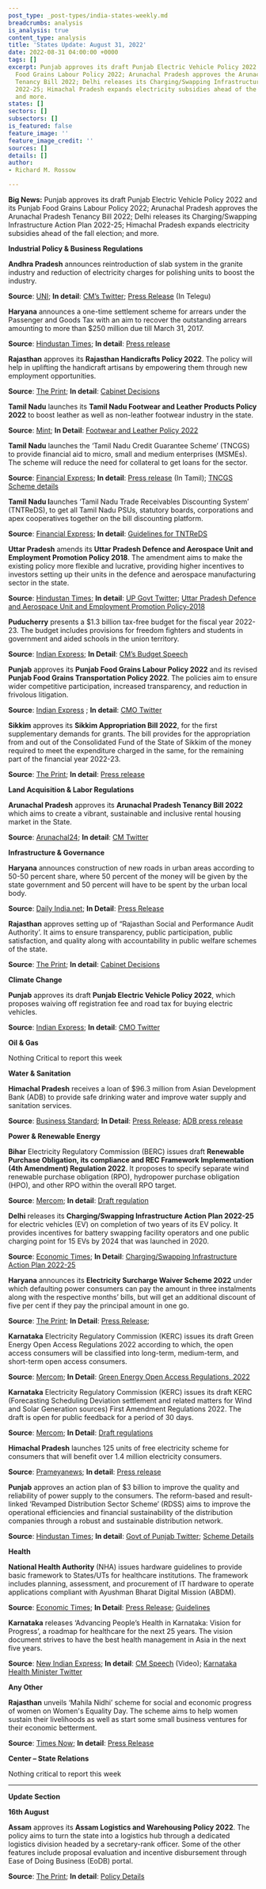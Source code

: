 ```yaml
---
post_type: _post-types/india-states-weekly.md
breadcrumbs: analysis
is_analysis: true
content_type: analysis
title: 'States Update: August 31, 2022'
date: 2022-08-31 04:00:00 +0000
tags: []
excerpt: Punjab approves its draft Punjab Electric Vehicle Policy 2022 and its Punjab
  Food Grains Labour Policy 2022; Arunachal Pradesh approves the Arunachal Pradesh
  Tenancy Bill 2022; Delhi releases its Charging/Swapping Infrastructure Action Plan
  2022-25; Himachal Pradesh expands electricity subsidies ahead of the fall election;
  and more.
states: []
sectors: []
subsectors: []
is_featured: false
feature_image: ''
feature_image_credit: ''
sources: []
details: []
author:
- Richard M. Rossow

---
```

**Big News:** Punjab approves its draft Punjab Electric Vehicle Policy 2022 and its Punjab Food Grains Labour Policy 2022; Arunachal Pradesh approves the Arunachal Pradesh Tenancy Bill 2022; Delhi releases its Charging/Swapping Infrastructure Action Plan 2022-25; Himachal Pradesh expands electricity subsidies ahead of the fall election; and more.

**Industrial Policy & Business Regulations**

**Andhra Pradesh** announces reintroduction of slab system in the granite industry and reduction of electricity charges for polishing units to boost the industry.

**Source**: [UNI](http://www.uniindia.com/ap-cm-announces-sobs-to-granite-industry/south/news/2808180.html); **In detail**: [CM’s Twitter](https://twitter.com/AndhraPradeshCM/status/1562373100796346368); [Press Release](https://ipr.ap.nic.in/images/press-releases/statue%20inaugaration.pdf) (In Telegu)

**Haryana** announces a one-time settlement scheme for arrears under the Passenger and Goods Tax with an aim to recover the outstanding arrears amounting to more than $250 million due till March 31, 2017.

**Source**: [Hindustan Times](https://www.hindustantimes.com/business/haryana-cm-announces-one-time-scheme-to-settle-arears-of-passengers-and-goods-tax-101661443190549.html); **In detail**: [Press release](https://www.prharyana.gov.in/en/aimed-at-recovering-the-outstanding-arrears-of-passenger-and-goods-tax-amounting-to-rs-2113-crore)

**Rajasthan** approves its **Rajasthan Handicrafts Policy 2022**. The policy will help in uplifting the handicraft artisans by empowering them through new employment opportunities.

**Source**: [The Print](https://theprint.in/india/rajasthan-cabinet-approves-formation-of-audit-authority-to-assess-performance-of-depts/1103890/); **In detail**: [Cabinet Decisions](https://cmo.rajasthan.gov.in/cmoadmin/Program/Pdf/74a553c26b9a41c480f02dc18ccd76eb_27-8-2022-1.pdf)

**Tamil Nadu** launches its **Tamil Nadu Footwear and Leather Products Policy 2022** to boost leather as well as non-leather footwear industry in the state.

**Source**: [Mint](https://www.livemint.com/news/india/tamil-nadu-signs-pact-to-invest-rs-2-250-crore-in-leather-sector-11661254656365.html); **In Detail**: [Footwear and Leather Policy 2022](https://investingintamilnadu.com/DIGIGOV/StaticAttachment?AttachmentFileName=/pdf/poli_noti/Footwear_and_Leather_Products_Policy_2022.pdf)

**Tamil Nadu** launches the ‘Tamil Nadu Credit Guarantee Scheme’ (TNCGS) to provide financial aid to micro, small and medium enterprises (MSMEs). The scheme will reduce the need for collateral to get loans for the sector.

**Source**: [Financial Express](https://www.financialexpress.com/industry/sme/msme-fin-tn-government-launches-credit-guarantee-scheme-to-support-msmes/2645553/); **In detail**: [Press release](https://cms.tn.gov.in/sites/default/files/press_release/pr250822_1458.pdf) (In Tamil); [TNCGS Scheme details](https://www.tn.gov.in/scheme/data_view/19694)

**Tamil Nadu l**aunches ‘Tamil Nadu Trade Receivables Discounting System’ (TNTReDS), to get all Tamil Nadu PSUs, statutory boards, corporations and apex cooperatives together on the bill discounting platform.

**Source**: [Financial Express](https://www.financialexpress.com/industry/sme/msme-fin-tn-government-launches-credit-guarantee-scheme-to-support-msmes/2645553/); **In detail**: [Guidelines for TNTReDS](https://cms.tn.gov.in/sites/default/files/go/fin_e_173_2022.pdf)

**Uttar Pradesh** amends its **Uttar Pradesh Defence and Aerospace Unit and Employment Promotion Policy 2018**. The amendment aims to make the existing policy more flexible and lucrative, providing higher incentives to investors setting up their units in the defence and aerospace manufacturing sector in the state.

**Source**: [Hindustan Times](https://www.hindustantimes.com/cities/lucknow-news/now-a-policy-for-more-incentives-in-up-s-defence-output-sector-101660663047891.html); **In detail**: [UP Govt Twitter](https://twitter.com/UPGovt/status/1559560796371570688); [Uttar Pradesh Defence and Aerospace Unit and Employment Promotion Policy-2018](https://upeida.up.gov.in/site/writereaddata/siteContent/201909231735329597UPDAa.pdf)

**Puducherry** presents a $1.3 billion tax-free budget for the fiscal year 2022-23. The budget includes provisions for freedom fighters and students in government and aided schools in the union territory.

**Source**: [Indian Express](https://indianexpress.com/article/cities/chennai/puducherry-cm-tax-free-budget-laptops-students-8105003/); **In Detail**: [CM’s Budget Speech](https://www.py.gov.in/sites/default/files/cm-budget-speech-2022-23-english.pdf)

**Punjab** approves its **Punjab Food Grains Labour Policy 2022** and its revised **Punjab Food Grains Transportation Policy 2022**. The policies aim to ensure wider competitive participation, increased transparency, and reduction in frivolous litigation.

**Source**: [Indian Express](https://indianexpress.com/article/cities/chandigarh/from-this-paddy-season-foodgrain-vehicles-in-punjab-to-have-tracking-system-8114082/) ; **In detail**: [CMO Twitter](https://twitter.com/CMOPb/status/1563135241694621699)

**Sikkim** approves its **Sikkim Appropriation Bill 2022**, for the first supplementary demands for grants. The bill provides for the appropriation from and out of the Consolidated Fund of the State of Sikkim of the money required to meet the expenditure charged in the same, for the remaining part of the financial year 2022-23.

**Source**: [The Print](https://theprint.in/india/sikkim-assembly-passes-supplementary-demands-12-bills/1096443/); **In detail**: [Press release](https://sikkim.gov.in/media/press-release/press-info?name=The+Sikkim+Legislative+Assembly)

**Land Acquisition & Labor Regulations**

**Arunachal Pradesh** approves its **Arunachal Pradesh Tenancy Bill 2022** which aims to create a vibrant, sustainable and inclusive rental housing market in the State.

**Source**: [Arunachal24](https://arunachal24.in/arunachal-cm-pema-khandu-cabinet-approves-arunachal-pradesh-tenancy-bill-2022/); **In detail**: [CM Twitter](https://twitter.com/PemaKhanduBJP/status/1563190142415749121)

**Infrastructure & Governance**

**Haryana** announces construction of new roads in urban areas according to 50-50 percent share, where 50 percent of the money will be given by the state government and 50 percent will have to be spent by the urban local body.

**Source**: [Daily India.net](https://dailyindia.net/cm-khattar-announced-new-roads-will-be-constructed-with-50-50-percent-stake/110809/); **In Detail**: [Press Release](https://prharyana.gov.in/en/haryana-chief-minister-sh-manohar-lal-while-addressing-a-press-conference-here-today-announced-0)

**Rajasthan** approves setting up of “Rajasthan Social and Performance Audit Authority’. It aims to ensure transparency, public participation, public satisfaction, and quality along with accountability in public welfare schemes of the state.

**Source**: [The Print](https://theprint.in/india/rajasthan-cabinet-approves-formation-of-audit-authority-to-assess-performance-of-depts/1103890/); **In detail**: [Cabinet Decisions](https://cmo.rajasthan.gov.in/cmoadmin/Program/Pdf/74a553c26b9a41c480f02dc18ccd76eb_27-8-2022-1.pdf)

**Climate Change**

**Punjab** approves its draft **Punjab Electric Vehicle Policy 2022**, which proposes waiving off registration fee and road tax for buying electric vehicles.

**Source**: [Indian Express](https://indianexpress.com/article/cities/chandigarh/punjab-bhagwant-mann-okays-draft-ev-policy-registration-fee-road-tax-8116023/); **In detail**: [CMO Twitter](https://twitter.com/CMOPb/status/1563566618948448256)

**Oil & Gas**

Nothing Critical to report this week

**Water & Sanitation**

**Himachal Pradesh** receives a loan of $96.3 million from Asian Development Bank (ADB) to provide safe drinking water and improve water supply and sanitation services.

**Source**: [Business Standard](https://www.business-standard.com/article/current-affairs/adb-to-provide-96-3-mn-loan-to-improve-water-supply-in-himachal-pradesh-122082201078_1.html); **In Detail**: [Press Release](https://pib.gov.in/PressReleasePage.aspx?PRID=1853605); [ADB press release](https://www.adb.org/news/adb-approves-loan-safe-drinking-water-himachal-pradesh)

**Power & Renewable Energy**

**Bihar** Electricity Regulatory Commission (BERC) issues draft **Renewable Purchase Obligation, its compliance and REC Framework Implementation (4th Amendment) Regulation 2022**. It proposes to specify separate wind renewable purchase obligation (RPO), hydropower purchase obligation (HPO), and other RPO within the overall RPO target.

**Source**: [Mercom](https://mercomindia.com/bihar-renewable-power-purchase-obligation-trajectory/); **In detail**: [Draft regulation](https://berc.co.in/rules-requlations/regulations/draft-regulations/2529-consultative-paper-on-the-proposal-for-4th-amendment-in-the-berc-renewable-purchase-obligation-its-compliance-and-rec-framework-implementation-regulation-2010)

**Delhi** releases its **Charging/Swapping Infrastructure Action Plan 2022-25** for electric vehicles (EV) on completion of two years of its EV policy. It provides incentives for battery swapping facility operators and one public charging point for 15 EVs by 2024 that was launched in 2020.

**Source**: [Economic Times](https://economictimes.indiatimes.com/industry/renewables/delhi-announces-action-plan-for-ev-charging-points-infrastructure/articleshow/93716135.cms); **In Detail**: [Charging/Swapping Infrastructure Action Plan 2022-25](https://ev.delhi.gov.in/files/Charging%20Action%20Plan%20of%20Delhi.pdf)

**Haryana** announces its **Electricity Surcharge Waiver Scheme 2022** under which defaulting power consumers can pay the amount in three instalments along with the respective months’ bills, but will get an additional discount of five per cent if they pay the principal amount in one go.

**Source**: [The Print](https://theprint.in/india/haryana-govt-announces-scheme-for-defaulting-power-consumers-to-clear-outstanding-bills/1100096/); **In Detail**: [Press Release](https://prharyana.gov.in/en/giving-a-big-relief-to-the-defaulting-power-consumers-of-the-state-haryana-chief-minister-sh);

**Karnataka** Electricity Regulatory Commission (KERC) issues its draft Green Energy Open Access Regulations 2022 according to which, the open access consumers will be classified into long-term, medium-term, and short-term open access consumers.

**Source**: [Mercom](https://mercomindia.com/karnataka-draft-green-energy-open-access-regulations/); **In Detail**: [Green Energy Open Access Regulations, 2022](https://kerc.karnataka.gov.in/uploads/media_to_upload1660888724.pdf)

**Karnataka** Electricity Regulatory Commission (KERC) issues its draft KERC (Forecasting Scheduling Deviation settlement and related matters for Wind and Solar Generation sources) First Amendment Regulations 2022. The draft is open for public feedback for a period of 30 days.

**Source**: [Mercom](https://mercomindia.com/karnataka-regulator-proposes-to-reduce-permissible-deviation/); **In Detail**: [Draft regulations](https://kerc.karnataka.gov.in/uploads/media_to_upload1660888143.pdf)

**Himachal Pradesh** launches 125 units of free electricity scheme for consumers that will benefit over 1.4 million electricity consumers.

**Source**: [Prameyanews](https://www.prameyanews.com/himachal-cm-launches-125-units-of-free-electricity-scheme/); **In detail**: [Press release](http://himachalpr.gov.in/OnePressRelease.aspx?Language=1&ID=26382)

**Punjab** approves an action plan of $3 billion to improve the quality and reliability of power supply to the consumers. The reform-based and result-linked ‘Revamped Distribution Sector Scheme’ (RDSS) aims to improve the operational efficiencies and financial sustainability of the distribution companies through a robust and sustainable distribution network.

**Source**: [Hindustan Times](https://www.hindustantimes.com/cities/chandigarh-news/punjab-approves-25-237-cr-plan-to-improve-power-supply-101661629514572.html); **In detail**: [Govt of Punjab Twitter](https://twitter.com/PunjabGovtIndia/status/1563528044525932544); [Scheme Details](https://recindia.nic.in/revamped-distribution-sector-scheme)

**Health**

**National Health Authority** (NHA) issues hardware guidelines to provide basic framework to States/UTs for healthcare institutions. The framework includes planning, assessment, and procurement of IT hardware to operate applications compliant with Ayushman Bharat Digital Mission (ABDM).

**Source**: [Economic Times](https://government.economictimes.indiatimes.com/news/governance/nha-issues-hardware-guidelines-for-state-level-healthcare-institutions-implementing-abdm/93720622); **In Detail**: [Press Release](https://pib.gov.in/PressReleasePage.aspx?PRID=1853603); [Guidelines](https://abdm.gov.in:8081/uploads/Hardware_Guidelines_ABDM_e162cf7a7b.pdf)

**Karnataka** releases ‘Advancing People’s Health in Karnataka: Vision for Progress’, a roadmap for healthcare for the next 25 years. The vision document strives to have the best health management in Asia in the next five years.

**Source**: [New Indian Express](https://www.newindianexpress.com/cities/bengaluru/2022/aug/26/karnataka-cm-basavaraj-bommai-releases-healthvision-document-roadmap-laid-for-25-years-2491150.html); **In detail**: [CM Speech](https://twitter.com/BSBommai/status/1562339408615190528) (Video); [Karnataka Health Minister Twitter](https://twitter.com/mla_sudhakar/status/1562349887919833091)

**Any Other**

**Rajasthan** unveils ‘Mahila Nidhi’ scheme for social and economic progress of women on Women's Equality Day. The scheme aims to help women sustain their livelihoods as well as start some small business ventures for their economic betterment.

**Source**: [Times Now](https://www.timesnownews.com/business-economy/economy/rajasthan-govt-launches-mahila-nidhi-to-help-women-entrepreneurs-article-93818971); **In detail**: [Press Release](https://cmo.rajasthan.gov.in/cmoadmin/Program/Pdf/a5e5b811aaf945dfa79db8f22cc1ab5e_02.pdf)

**Center – State Relations**

Nothing critical to report this week

***

**Update Section**

**16th August**

**Assam** approves its **Assam Logistics and Warehousing Policy 2022**. The policy aims to turn the state into a logistics hub through a dedicated logistics division headed by a secretary-rank officer. Some of the other features include proposal evaluation and incentive disbursement through Ease of Doing Business (EoDB) portal.

**Source**: [The Print](https://theprint.in/india/assam-cabinet-okays-policy-to-turn-state-into-logistics-hub/1074959/); **In detail**: [Policy Details](https://industriescom.assam.gov.in/sites/default/files/swf_utility_folder/departments/industries_com_oid_4/portlet/level_2/assam_logistics_and_warehousing_policy_2022.pdf)